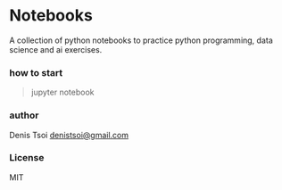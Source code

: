 # Notebooks

A collection of python notebooks to practice python programming, data science and ai exercises.

### how to start

> jupyter notebook

### author
Denis Tsoi <denistsoi@gmail.com>

### License
MIT
